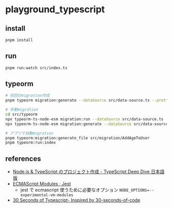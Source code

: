 # playground_typescript

## install

```bash
pnpm install
```

## run

```bash
pnpm run:watch src/index.ts
```

## typeorm

```bash
# 初回のmigration作成
pnpm typeorm migration:generate --dataSource src/data-source.ts --pretty src/migration/FirstSchema

# 手動migration
cd src/typeorm
npx typeorm-ts-node-esm migration:run --dataSource src/data-source.ts
npx typeorm-ts-node-esm migration:generate --dataSource src/data-source.ts --pretty src/migration/XXX

# アプリで自動migration
pnpm typeorm:migration:generate_file src/migration/AddAgeToUser
pnpm typeorm:run:index

```

## references

- [Node.js &amp; TypeScript のプロジェクト作成 - TypeScript Deep Dive 日本語版](https://typescript-jp.gitbook.io/deep-dive/nodejs)
- [ECMAScript Modules · Jest](https://jestjs.io/docs/ecmascript-modules)
  - jest で ecmascript 使うために必要なオプション `NODE_OPTIONS=--experimental-vm-modules`
- [30 Seconds of Typescript- Inspired by 30-seconds-of-code](https://decipher.dev/30-seconds-of-typescript/)
